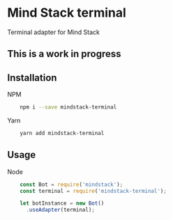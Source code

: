 # Mind Stack terminal
Terminal adapter for Mind Stack

## This is a work in progress

## Installation

NPM
```bash
    npm i --save mindstack-terminal
```

Yarn
```bash
    yarn add mindstack-terminal
```

## Usage
Node
```js
    const Bot = require('mindstack');
    const terminal = require('mindstack-terminal');

    let botInstance = new Bot()
      .useAdapter(terminal);
```
